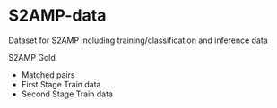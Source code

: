 # S2AMP-data
Dataset for S2AMP including training/classification and inference data

S2AMP Gold
- Matched pairs
- First Stage Train data 
- Second Stage Train data